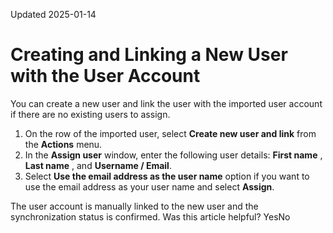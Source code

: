 Updated 2025-01-14
# Creating and Linking a New User with the User Account
You can create a new user and link the user with the imported user account if there are no existing users to assign.
  1. On the row of the imported user, select **Create new user and link** from the **Actions** menu.
  2. In the **Assign user** window, enter the following user details: **First name** , **Last name** , and **Username / Email**.
  3. Select **Use the email address as the user name** option if you want to use the email address as your user name and select **Assign**.

The user account is manually linked to the new user and the synchronization status is confirmed.
Was this article helpful?
YesNo

